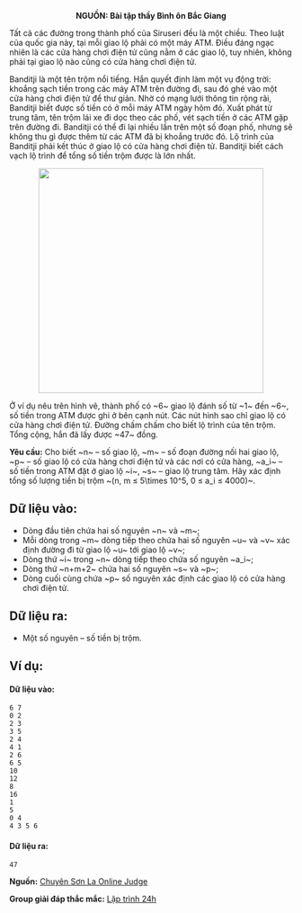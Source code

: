 **<center>NGUỒN: Bài tập thầy Bình ôn Bắc Giang</center>**

Tất cả các đường trong thành phố của Siruseri đều là một chiều. Theo luật của quốc gia này, tại mỗi giao lộ phải có một máy ATM. Điều đáng ngạc nhiên là các cửa hàng chơi điện tử cũng nằm ở các giao lộ, tuy nhiên, không phải tại giao lộ nào cũng có cửa hàng chơi điện tử.

Banditji là một tên trộm nổi tiếng. Hắn quyết định làm một vụ động trời: khoắng sạch tiền trong các máy ATM trên đường đi, sau đó ghé vào một cửa hàng chơi điện tử để thư giản. Nhờ có mạng lưới thông tin rộng rãi, Banditji biết được số tiền có ở mỗi máy ATM ngày hôm đó. Xuất phát từ trung tâm, tên trộm lái xe đi dọc theo các phố, vét sạch tiền ở các ATM gặp trên đường đi. Banditji có thể đi lại nhiều lần trên một số đoạn phố, nhưng sẽ không thu gì được thêm từ các ATM đã bị khoắng trước đó. Lộ trình của Banditji phải kết thúc ở giao lộ có cửa hàng chơi điện tử. Banditji biết cách vạch lộ trình để tổng số tiền trộm được là lớn nhất.

<center><img src="/images/problems/1431/ATM.png" width="400px" /></center>

Ở ví dụ nêu trên hình vẽ, thành phố có ~6~ giao lộ đánh số từ ~1~ đến ~6~, số tiền trong ATM được ghi ở bên cạnh nút. Các nút hình sao chỉ giao lộ có cửa hàng chơi điện tử. Đường chấm chấm cho biết lộ trình của tên trộm. Tổng cộng, hắn đã lấy được ~47~ đồng.

**Yêu cầu:** Cho biết ~n~ – số giao lộ, ~m~ – số đoạn đường nối hai giao lộ, ~p~ – số giao lộ có cửa hàng chơi điện tử và các nơi có cửa hàng, ~a_i~ – số tiền trong ATM đặt ở giao lộ ~i~, ~s~ – giao lộ trung tâm. Hãy xác định tổng số lượng tiền bị trộm ~(n, m ≤ 5\times 10^5, 0 ≤ a_i ≤ 4000)~.

## Dữ liệu vào:
- Dòng đầu tiên chứa hai số nguyên ~n~ và ~m~;
- Mỗi dòng trong ~m~ dòng tiếp theo chứa hai số nguyên ~u~ và ~v~ xác định đường đi từ giao lộ ~u~ tới giao lộ ~v~;
- Dòng thứ ~i~ trong ~n~ dòng tiếp theo chứa số nguyên ~a_i~;
- Dòng thứ ~n+m+2~ chứa hai số nguyên ~s~ và ~p~;
- Dòng cuối cùng chứa ~p~ số nguyên xác định các giao lộ có cửa hàng chơi điện tử.

## Dữ liệu ra:
- Một số nguyên – số tiền bị trộm.

## Ví dụ:
#### Dữ liệu vào:
```
6 7
0 2
2 3
3 5
2 4
4 1
2 6
6 5
10
12
8
16
1
5
0 4
4 3 5 6
```

#### Dữ liệu ra:
```
47
```
**Nguồn:** [Chuyên Sơn La Online Judge](http://csloj.ddns.net/)

**Group giải đáp thắc mắc:** [Lập trình 24h](https://www.facebook.com/groups/1386904321519984)
